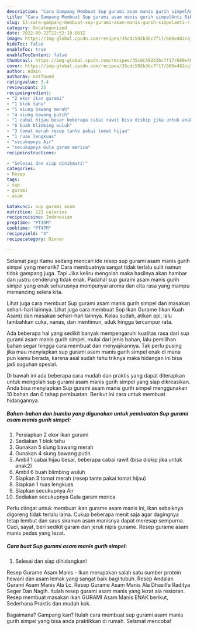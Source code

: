 ```yaml
---
description: "Cara Gampang Membuat Sup gurami asam manis gurih simpelAnti Ribet"
title: "Cara Gampang Membuat Sup gurami asam manis gurih simpelAnti Ribet"
slug: 13-cara-gampang-membuat-sup-gurami-asam-manis-gurih-simpelanti-ribet
category: Uncategorized
date: 2022-09-22T22:52:10.861Z
image: https://img-global.cpcdn.com/recipes/35cdc592b3bc7f17/680x482cq70/sup-gurami-asam-manis-gurih-simpel-foto-resep-utama.jpg
hideToc: false
enableToc: true
enableTocContent: false
thumbnail: https://img-global.cpcdn.com/recipes/35cdc592b3bc7f17/680x482cq70/sup-gurami-asam-manis-gurih-simpel-foto-resep-utama.jpg
cover: https://img-global.cpcdn.com/recipes/35cdc592b3bc7f17/680x482cq70/sup-gurami-asam-manis-gurih-simpel-foto-resep-utama.jpg
author: Admin
authorAv: notfound
ratingvalue: 3.4
reviewcount: 25
recipeingredient:
- "2 ekor ikan gurami"
- "1 blok tahu"
- "5 siung bawang merah"
- "4 siung bawang putih"
- "1 cabai hijau besar beberapa cabai rawit bisa diskip jika untuk anak2"
- "6 buah blimbing wuluh"
- "3 tomat merah resep tante pakai tomat hijau"
- "1 ruas lengkuas"
- "secukupnya Air"
- "secukupnya Gula garam merica"
recipeinstructions:

- "Selesai dan siap dinikmati!"
categories:
- Resep
tags:
- sup
- gurami
- asam

katakunci: sup gurami asam 
nutrition: 121 calories
recipecuisine: Indonesian
preptime: "PT35M"
cooktime: "PT47M"
recipeyield: "4"
recipecategory: Dinner

---
```



Selamat pagi Kamu sedang mencari ide resep sup gurami asam manis gurih simpel yang menarik? Cara membuatnya sangat tidak terlalu sulit namun tidak gampang juga. Tapi Jika keliru mengolah maka hasilnya akan hambar dan justru cenderung tidak enak. Padahal sup gurami asam manis gurih simpel yang enak seharusnya mempunyai aroma dan cita rasa yang mampu memancing selera kita.


Lihat juga cara membuat Sup gurami asam manis gurih simpel dan masakan sehari-hari lainnya. Lihat juga cara membuat Sop Ikan Gurame (Ikan Kuah Asam) dan masakan sehari-hari lainnya. Kalau sudah, atikan api, lalu tambahkan cuka, nanas, dan mentimun, aduk hingga tercampur rata.

Ada beberapa hal yang sedikit banyak mempengaruhi kualitas rasa dari sup gurami asam manis gurih simpel, mulai dari jenis bahan, lalu pemilihan bahan segar hingga cara membuat dan menyajikannya. Tak perlu pusing jika mau menyiapkan sup gurami asam manis gurih simpel enak di mana pun kamu berada, karena asal sudah tahu triknya maka hidangan ini bisa jadi suguhan spesial.


Di bawah ini ada beberapa cara mudah dan praktis yang dapat diterapkan untuk mengolah sup gurami asam manis gurih simpel yang siap dikreasikan. Anda bisa menyiapkan Sup gurami asam manis gurih simpel menggunakan 10 bahan dan 0 tahap pembuatan. Berikut ini cara untuk membuat hidangannya.

<!--inarticleads1-->

##### Bahan-bahan dan bumbu yang digunakan untuk pembuatan Sup gurami asam manis gurih simpel:

1. Persiapkan 2 ekor ikan gurami
1. Sediakan 1 blok tahu
1. Gunakan 5 siung bawang merah
1. Gunakan 4 siung bawang putih
1. Ambil 1 cabai hijau besar, beberapa cabai rawit (bisa diskip jika untuk anak2)
1. Ambil 6 buah blimbing wuluh
1. Siapkan 3 tomat merah (resep tante pakai tomat hijau)
1. Siapkan 1 ruas lengkuas
1. Siapkan secukupnya Air
1. Sediakan secukupnya Gula garam merica


Perlu diingat untuk membuat ikan gurame asam manis ini, ikan sebaiknya digoreng tidak terlalu lama. Cukup beberapa menit saja agar dagingnya tetap lembut dan saus siraman asam manisnya dapat meresap sempurna. Cuci, sayat, beri sedikit garam dan jeruk nipis gurame. Resep gurame asam manis pedas yang lezat. 

<!--inarticleads2-->

##### Cara buat Sup gurami asam manis gurih simpel:


1. Selesai dan siap dihidangkan!

Resep Gurame Asam Manis - Ikan merupakan salah satu sumber protein hewani dan asam lemak yang sangat baik bagi tubuh. Resep Andalan Gurami Asam Manis Ala Lc. Resep Gurame Asam Manis Ala Dhasilfa Raditya Seger Dan Nagih. Itulah resep gurami asam manis yang lezat ala restoran. Resep membuat masakan Ikan GURAMI Asam Manis ENAK berikut, Sederhana Praktis dan mudah kok. 

Bagaimana? Gampang kan? Itulah cara membuat sup gurami asam manis gurih simpel yang bisa anda praktikkan di rumah. Selamat mencoba!
